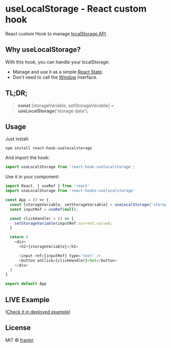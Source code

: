 # useLocalStorage - React custom hook
React custom Hook to manage [localStorage API](https://developer.mozilla.org/en-US/docs/Web/API/Window/localStorage).


## Why useLocalStorage?
With this hook, you can handle your localStorage:
- Manage and use it as a simple [React State](https://reactjs.org/docs/hooks-reference.html#usestate).
- Don't need to call the [Window](https://developer.mozilla.org/en-US/docs/Web/API/Window) interface.

## TL;DR;
> **const** [storageVariable, setStorageVariable] = **useLocalStorage**('storage data');

## Usage
Just install:

```console
npm install react-hook-uselocalstorage
```

And import the hook:

```javascript
import useLocalStorage from 'react-hook-uselocalstorage';
```

Use it in your component:

```javascript
import React, { useRef } from 'react'
import useLocalStorage from 'react-hooks-uselocalstorage'

const App = () => {
  const [storageVariable, setStorageVariable] = useLocalStorage('storage data');
  const inputRef = useRef(null);

  const clickHandler = () => {
    setStorageVariable(inputRef.current.value);
  }

  return (
    <div>
      <h2>{storageVariable}</h2>

      <input ref={inputRef} type='text' />
      <button onClick={clickHandler}>Set</button>
    </div>
  )
}

export default App

```

## LIVE Example
([Check it in deployed example](https://github.com/franlol/useModal-example))

## License
MIT © [franlol](https://github.com/franlol)
